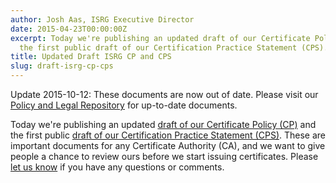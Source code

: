 ```yaml
---
author: Josh Aas, ISRG Executive Director
date: 2015-04-23T00:00:00Z
excerpt: Today we're publishing an updated draft of our Certificate Policy (CP) and
  the first public draft of our Certification Practice Statement (CPS).
title: Updated Draft ISRG CP and CPS
slug: draft-isrg-cp-cps
---
```


Update 2015-10-12: These documents are now out of date. Please visit our <a
href="/repository/">Policy and Legal Repository</a> for
up-to-date documents.

Today we're publishing an updated <a href="/documents/ISRG-CP-May-5-2015.pdf">draft of our Certificate Policy (CP)</a> and the first public <a href="/documents/ISRG-CPS-May-5-2015.pdf">draft of our Certification Practice Statement (CPS)</a>. These are important documents for any Certificate Authority (CA), and we want to give people a chance to review ours before we start issuing certificates. Please <a href="https://groups.google.com/a/letsencrypt.org/forum/#!forum/ca-dev">let us know</a> if you have any questions or comments.
